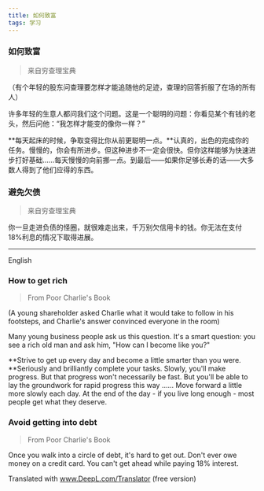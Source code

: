 ```yaml
---
title: 如何致富
tags: 学习
---
```




### 如何致富

> 来自穷查理宝典

（有个年轻的股东问查理要怎样才能追随他的足迹，查理的回答折服了在场的所有人）

许多年轻的生意人都问我们这个问题。这是一个聪明的问题：你看见某个有钱的老头，然后问他：“我怎样才能变的像你一样？”

<!--more-->

**每天起床的时候，争取变得比你从前更聪明一点。**认真的，出色的完成你的任务。慢慢的，你会有所进步。但这种进步不一定会很快。但你这样能够为快速进步打好基础……每天慢慢的向前挪一点。到最后——如果你足够长寿的话——大多数人得到了他们应得的东西。

### 避免欠债

> 来自穷查理宝典

你一旦走进负债的怪圈，就很难走出来，千万别欠信用卡的钱。你无法在支付18%利息的情况下取得进展。

------

English 

### How to get rich

> From Poor Charlie's Book

(A young shareholder asked Charlie what it would take to follow in his footsteps, and Charlie's answer convinced everyone in the room)

Many young business people ask us this question. It's a smart question: you see a rich old man and ask him, "How can I become like you?"

**Strive to get up every day and become a little smarter than you were. **Seriously and brilliantly complete your tasks. Slowly, you'll make progress. But that progress won't necessarily be fast. But you'll be able to lay the groundwork for rapid progress this way ...... Move forward a little more slowly each day. At the end of the day - if you live long enough - most people get what they deserve.

### Avoid getting into debt

> From Poor Charlie's Book

Once you walk into a circle of debt, it's hard to get out. Don't ever owe money on a credit card. You can't get ahead while paying 18% interest.



Translated with www.DeepL.com/Translator (free version)